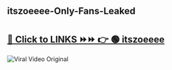
 ## itszoeeee-Only-Fans-Leaked

# <h2><a href="https://clipsfans.com/itszoeeee&ref=git">🔗 Click to LINKS ⏩⏩ 👉 🟢 itszoeeee </a></h2>

<a href="https://clipsfans.com/itszoeeee&ref=git" rel="nofollow" data-target="animated-image.originalLink"><img src="https://i.ibb.co.com/xMMVF88/686577567.gif" alt="Viral Video Original" style="max-width: 100%; display: inline-block;" data-target="animated-image.originalImage"></a>
